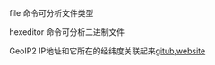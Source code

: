 file 命令可分析文件类型

hexeditor 命令可分析二进制文件

GeoIP2 IP地址和它所在的经纬度关联起来[gitub](https://github.com/maxmind/GeoIP2-python),[website](https://dev.maxmind.com/zh-hans/geoip/geoip2/geolite2-%e5%bc%80%e6%ba%90%e6%95%b0%e6%8d%ae%e5%ba%93/)
